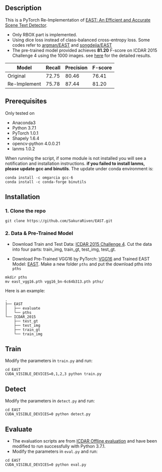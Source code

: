 ## Description
This is a PyTorch Re-Implementation of [EAST: An Efficient and Accurate Scene Text Detector](http://openaccess.thecvf.com/content_cvpr_2017/papers/Zhou_EAST_An_Efficient_CVPR_2017_paper.pdf).

* Only RBOX part is implemented.
* Using dice loss instead of class-balanced cross-entropy loss. Some codes refer to [argman/EAST](https://github.com/argman/EAST) and [songdejia/EAST](https://github.com/songdejia/EAST)
* The pre-trained model provided achieves __81.20__ F-score on ICDAR 2015 Challenge 4 using the 1000 images. see [here](http://rrc.cvc.uab.es/?ch=4&com=evaluation&view=method_info&task=1&m=51657) for the detailed results.

| Model | Recall | Precision | F-score | 
| - | - | - | - |
| Original | 72.75 | 80.46 | 76.41 |
| Re-Implement | 75.78 | 87.44 | 81.20

## Prerequisites
Only tested on
* Anaconda3
* Python 3.7.1
* PyTorch 1.0.1
* Shapely 1.6.4
* opencv-python 4.0.0.21
* lanms 1.0.2

When running the script, if some module is not installed you will see a notification and installation instructions. __if you failed to install lanms, please update gcc and binutils__. The update under conda environment is:

    conda install -c omgarcia gcc-6
    conda install -c conda-forge binutils

## Installation
### 1. Clone the repo

```
git clone https://github.com/SakuraRiven/EAST.git
```

### 2. Data & Pre-Trained Model
* Download Train and Test Data: [ICDAR 2015 Challenge 4](http://rrc.cvc.uab.es/?ch=4&com=downloads). Cut the data into four parts: train_img, train_gt, test_img, test_gt.

* Download Pre-Trained VGG16 by PyTorch: [VGG16](https://drive.google.com/open?id=1HgDuFGd2q77Z6DcUlDEfBZgxeJv4tald) and Trained EAST Model: [EAST](https://drive.google.com/open?id=1366d-wYi6r1QgoDYRM-3bgx4qP-IY-7Z). Make a new folder ```pths``` and put the download pths into ```pths```
  
```
mkdir pths
mv east_vgg16.pth vgg16_bn-6c64b313.pth pths/
```

Here is an example:
```
.
├── EAST
│   ├── evaluate
│   └── pths
└── ICDAR_2015
    ├── test_gt
    ├── test_img
    ├── train_gt
    └── train_img
```
## Train
Modify the parameters in ```train.py``` and run:
```
cd EAST
CUDA_VISIBLE_DEVICES=0,1,2,3 python train.py
```
## Detect
Modify the parameters in ```detect.py``` and run:
```
cd EAST
CUDA_VISIBLE_DEVICES=0 python detect.py
```
## Evaluate
* The evaluation scripts are from [ICDAR Offline evaluation](http://rrc.cvc.uab.es/?ch=4&com=mymethods&task=1) and have been modified to run successfully with Python 3.7.1.
* Modify the parameters in ```eval.py``` and run:
```
cd EAST
CUDA_VISIBLE_DEVICES=0 python eval.py
```
